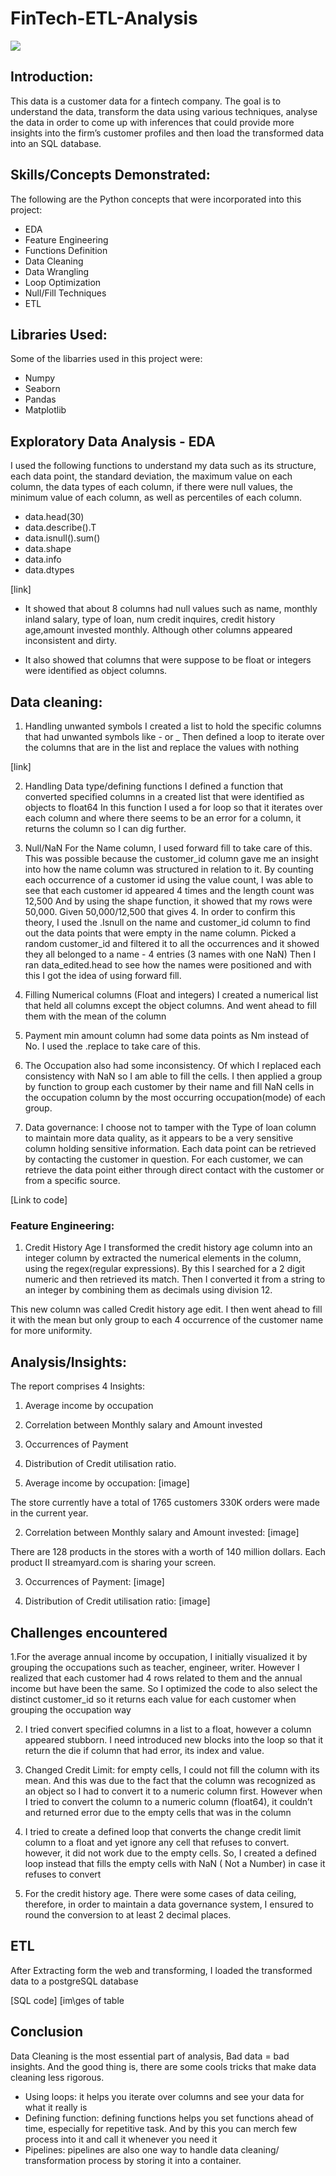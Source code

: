 # FinTech-ETL-Analysis

![](intro.image.jpeg)

## Introduction:

This data is a customer data for a fintech company. The goal is to understand the data, transform the data using various techniques, analyse the data in order to come up with inferences that could provide more insights into the firm’s customer profiles and then load the transformed data into an SQL database.


## Skills/Concepts Demonstrated:
The following are the Python concepts that were incorporated into this project:
- EDA
- Feature Engineering
- Functions Definition
- Data Cleaning
- Data Wrangling
- Loop Optimization
- Null/Fill Techniques
- ETL

## Libraries Used:
Some of the libarries used in this project were:
- Numpy 
- Seaborn 
- Pandas 
- Matplotlib 



## Exploratory Data Analysis - EDA

I used the following functions to understand my data such as its structure, each data point, the standard deviation, the maximum value on each column, the data types of each column, if there were null values, the minimum value of each column, as well as percentiles of each column.

- data.head(30)
- data.describe().T
- data.isnull().sum()
- data.shape
- data.info
- data.dtypes

[link]

- It showed that about 8 columns had null values such as name, monthly inland salary, type of loan, num credit inquires, credit history age,amount invested monthly.
Although other columns appeared inconsistent and dirty.

- It also showed that columns that were suppose to be float or integers were identified as object columns.


## Data cleaning:
1. Handling unwanted symbols 
I created a list to hold the specific columns that had unwanted symbols like - or _ 
Then defined a loop to iterate over the columns that are in the list and replace the values with nothing

[link]

2. Handling Data type/defining functions
I defined a function that converted specified columns in a created list that were identified as objects to float64
In this function I used a for loop so that it iterates over each column and where there seems to be an error for a column, it returns the column so I can dig further.

3. Null/NaN
For the Name column, I used forward fill to take care of this. This was possible because the customer_id column gave me an insight into how the name column was structured in relation to it.
By counting each occurrence of a customer id using the value count, I was able to see that each customer id appeared 4 times and the length count was 12,500
And by using the shape function, it showed that my rows were 50,000. Given 50,000/12,500 that gives 4.
In order  to confirm this theory, I used the .Isnull on the name and customer_id column to find out the data points that were empty in the name column. Picked a random customer_id and filtered it to all the occurrences and it showed they all belonged to a name - 4 entries (3 names  with one NaN)
Then I ran data_edited.head to see how the names were positioned and with this I got the idea of using forward fill.

4. Filling Numerical columns (Float and integers)
I created a numerical list that held all columns except the object columns. And went ahead to fill them with the mean of the column 

5. Payment min amount column had some data points as Nm instead of No. I used the .replace to take care of this.

6. The Occupation also had some inconsistency. Of which I  replaced each consistency with NaN so I am able to fill the cells.
I then applied a group by function to group each customer by their name and fill NaN cells in the occupation column by the most occurring occupation(mode) of each group.

7. Data governance: I choose not to tamper with the Type of  loan column to maintain more data quality, as it appears to be a very sensitive column holding sensitive information. Each data point can be retrieved by contacting the customer in question.
For each customer, we can retrieve the data point either through direct contact with the customer or from a specific source.

[Link to code]


### Feature Engineering:
1. Credit History Age
I transformed the credit history age column into an integer column by extracted the numerical elements in the column, using the regex(regular expressions). By this I searched for a 2 digit numeric and then retrieved its match. Then I converted it from a string to an integer by combining them as decimals using division 12.

This new column was called Credit history age edit. I then went ahead to fill it with the mean but only group to each 4 occurrence of the customer name for more uniformity.


## Analysis/Insights:
The report comprises 4 Insights:
1. Average  income by occupation
2. Correlation between Monthly salary and Amount invested  
3. Occurrences of Payment 
4. Distribution of Credit utilisation ratio.

1. Average  income by occupation: 
 [image]

The store currently have a total of 1765 customers
330K orders were made in the current year.

2. Correlation between Monthly salary and Amount invested:
[image]

There are 128 products in the stores with a worth of 140 million dollars.
Each product II streamyard.com is sharing your screen.

3. Occurrences of Payment:
[image]


4. Distribution of Credit utilisation ratio:
[image]

## Challenges encountered 
1.For the average annual  income by occupation, I initially visualized it by grouping the occupations such as teacher, engineer, writer. However I realized that each customer had 4 rows related to them and the annual income but have been the same.
So I optimized the code to also select the distinct customer_id so it returns each value for each customer when grouping the occupation way 

2. I tried convert specified columns in a list to a float, however a column appeared stubborn. I need introduced new blocks into the loop so that it return the die if column that had error, its index and  value. 

3. Changed Credit Limit: for empty cells, I could not fill the column with its mean. And this was due to the fact that the column was recognized as an object so I had to convert it to a numeric column first. However when I tried to convert the column to a numeric column (float64), it couldn’t and returned error due to the empty cells that was in the column 

4. I tried to create a defined loop that converts the change credit limit column to a float and yet ignore any cell that refuses to convert. however, it did not work due to the empty cells. So, I created a defined loop instead that fills the empty cells with NaN ( Not a Number) in case it refuses to convert 

5. For the credit history age. There were some cases of data ceiling, therefore, in order to maintain a data governance system, I ensured to round the conversion to at least 2 decimal places. 
 

## ETL
After Extracting form the web and transforming, I loaded the transformed data to a postgreSQL database 

[SQL code]
[im\ges of table


## Conclusion
Data Cleaning is the most essential part of analysis, Bad data = bad insights. And the good thing is, there are some cools tricks that make data cleaning less rigorous.
- Using loops: it helps you iterate over columns and see your data for what it really is 
- Defining function: defining functions helps you set functions ahead of time, especially for repetitive task. And by this you can merch few process into it and call it whenever you need it 
- Pipelines: pipelines are also one way to handle data cleaning/ transformation process by storing it into a container.


